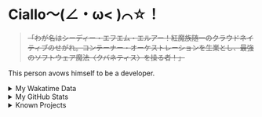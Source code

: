 # Ciallo～(∠・ω< )⌒☆！

> ~~「わが名はシーディー・エフエム・エルアー！紅魔族随一のクラウドネイティブのせがれ。コンテーナー・オーケストレーションを生業とし、最強のソフトウェア魔法〈クバネティス〉を操る者！」~~

This person avows himself to be a developer.

<details>

<summary>My Wakatime Data</summary>

<!--START_SECTION:waka-->
![Lines of code](https://img.shields.io/badge/From%20Hello%20World%20I%27ve%20Written-8.9%20million%20lines%20of%20code-blue)

**🐱 My GitHub Data** 

> 📦 788.2 kB Used in GitHub's Storage 
 > 
> 🏆 889 Contributions in the Year 2024
 > 
> 🚫 Not Opted to Hire
 > 
> 📜 93 Public Repositories 
 > 
> 🔑 30 Private Repositories 
 > 
**I'm an Early 🐤** 

```text
🌞 Morning                2252 commits        ██████░░░░░░░░░░░░░░░░░░░   23.94 % 
🌆 Daytime                4070 commits        ███████████░░░░░░░░░░░░░░   43.26 % 
🌃 Evening                3011 commits        ████████░░░░░░░░░░░░░░░░░   32.00 % 
🌙 Night                  75 commits          ░░░░░░░░░░░░░░░░░░░░░░░░░   00.80 % 
```
📅 **I'm Most Productive on Wednesday** 

```text
Monday                   1170 commits        ███░░░░░░░░░░░░░░░░░░░░░░   12.44 % 
Tuesday                  1660 commits        ████░░░░░░░░░░░░░░░░░░░░░   17.64 % 
Wednesday                1670 commits        ████░░░░░░░░░░░░░░░░░░░░░   17.75 % 
Thursday                 1356 commits        ████░░░░░░░░░░░░░░░░░░░░░   14.41 % 
Friday                   1415 commits        ████░░░░░░░░░░░░░░░░░░░░░   15.04 % 
Saturday                 1149 commits        ███░░░░░░░░░░░░░░░░░░░░░░   12.21 % 
Sunday                   988 commits         ███░░░░░░░░░░░░░░░░░░░░░░   10.50 % 
```


**I Mostly Code in Go** 

```text
Go                       37 repos            █████████░░░░░░░░░░░░░░░░   35.24 % 
Vue                      6 repos             █░░░░░░░░░░░░░░░░░░░░░░░░   05.71 % 
TeX                      6 repos             █░░░░░░░░░░░░░░░░░░░░░░░░   05.71 % 
Rust                     3 repos             █░░░░░░░░░░░░░░░░░░░░░░░░   02.86 % 
Shell                    2 repos             ░░░░░░░░░░░░░░░░░░░░░░░░░   01.90 % 
```




 Last Updated on 27/07/2024 01:26:18 UTC
<!--END_SECTION:waka-->

</details>

<details>
 
 <summary>My GitHub Stats</summary>

[![CDFMLR's github stats](https://github-readme-stats.vercel.app/api?username=cdfmlr&count_private=true&show_icons=true)](https://github.com/anuraghazra/github-readme-stats)
 
</details>

<details>

<summary>Known Projects</summary>

[![Star History Chart](https://api.star-history.com/svg?repos=cdfmlr/pyflowchart,cdfmlr/muvtuber,cdfmlr/crud,cdfmlr/murecom-verse-1,cdfmlr/murecom-intro&type=Date)](https://star-history.com/#cdfmlr/pyflowchart&cdfmlr/muvtuber&cdfmlr/crud&cdfmlr/murecom-verse-1&cdfmlr/murecom-intro&Date)

 </details>
